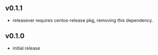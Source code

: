 ## v0.1.1
- releasever requires centos-release pkg, removing this dependency.

## v0.1.0
- initial release
